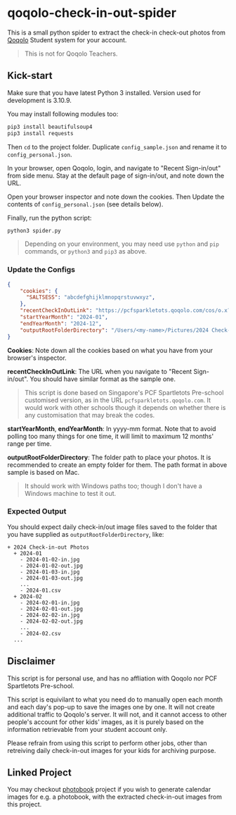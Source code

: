# qoqolo-check-in-out-spider

This is a small python spider to extract the check-in check-out photos from [Qoqolo](https://www.qoqolo.com) Student system for your account.

> This is not for Qoqolo Teachers.

## Kick-start

Make sure that you have latest Python 3 installed. Version used for development is 3.10.9.

You may install following modules too:

```bash
pip3 install beautifulsoup4
pip3 install requests
```

Then `cd` to the project folder. Duplicate `config_sample.json` and rename it to `config_personal.json`.

In your browser, open Qoqolo, login, and navigate to "Recent Sign-in/out" from side menu. Stay at the default page of sign-in/out, and note down the URL.

Open your browser inspector and note down the cookies. Then Update the contents of `config_personal.json` (see details below).

Finally, run the python script:

```bash
python3 spider.py
```

> Depending on your environment, you may need use `python` and `pip` commands, or `python3` and `pip3` as above.

### Update the Configs

```json
{
    "cookies": {
      "SALTSESS": "abcdefghijklmnopqrstuvwxyz",
    },
    "recentCheckInOutLink": "https://pcfsparkletots.qoqolo.com/cos/o.x?c=/abcd_efg/check_in&func=recent",
    "startYearMonth": "2024-01",
    "endYearMonth": "2024-12",
    "outputRootFolderDirectory": "/Users/<my-name>/Pictures/2024 Check-in-out Photos"
}
```

**Cookies**: Note down all the cookies based on what you have from your browser's inspector.

**recentCheckInOutLink**: The URL when you navigate to "Recent Sign-in/out". You should have similar format as the sample one.

> This script is done based on Singapore's PCF Spartletots Pre-school customised version, as in the URL `pcfsparkletots.qoqolo.com`. It would work with other schools though it depends on whether there is any customisation that may break the codes.

**startYearMonth**, **endYearMonth**: In yyyy-mm format. Note that to avoid polling too many things for one time, it will limit to maximum 12 months' range per time.

**outputRootFolderDirectory**: The folder path to place your photos. It is recommended to create an empty folder for them. The path format in above sample is based on Mac.

> It should work with Windows paths too; though I don't have a Windows machine to test it out.

### Expected Output

You should expect daily check-in/out image files saved to the folder that you have supplied as `outputRootFolderDirectory`, like:

```
+ 2024 Check-in-out Photos
  + 2024-01
    - 2024-01-02-in.jpg
    - 2024-01-02-out.jpg
    - 2024-01-03-in.jpg
    - 2024-01-03-out.jpg
    ...
    - 2024-01.csv
  + 2024-02
    - 2024-02-01-in.jpg
    - 2024-02-01-out.jpg
    - 2024-02-02-in.jpg
    - 2024-02-02-out.jpg
    ...
    - 2024-02.csv
  ...
```

## Disclaimer

This script is for personal use, and has no affliation with Qoqolo nor PCF Spartletots Pre-school.

This script is equivilant to what you need do to manually open each month and each day's pop-up to save the images one by one. It will not create additional traffic to Qoqolo's server. It will not, and it cannot access to other people's account for other kids' images, as it is purely based on the information retrievable from your student account only.

Please refrain from using this script to perform other jobs, other than retreiving daily check-in-out images for your kids for archiving purpose.

## Linked Project

You may checkout [photobook](https://github.com/huashengwang1989/photobook) project if you wish to generate calendar images for e.g. a photobook, with the extracted check-in-out images from this project.